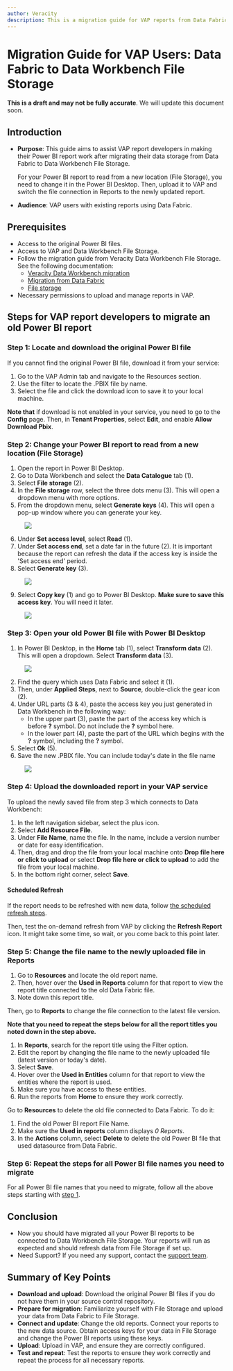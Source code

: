 ```yaml
---
author: Veracity
description: This is a migration guide for VAP reports from Data Fabric to Data Workbench File storage.
---
```


# Migration Guide for VAP Users: Data Fabric to Data Workbench File Storage
**This is a draft and may not be fully accurate**. We will update this document soon.

## Introduction
- **Purpose**: This guide aims to assist VAP report developers in making their Power BI report work after migrating their data storage from Data Fabric to Data Workbench File Storage.
  
	For your Power BI report to read from a new location (File Storage), you need to change it in the Power BI Desktop. Then, upload it to VAP and switch the file connection in Reports to the newly updated report. 
- **Audience**: VAP users with existing reports using Data Fabric.

## Prerequisites
- Access to the original Power BI files.
- Access to VAP and Data Workbench File Storage.
- Follow the migration guide from Veracity Data Workbench File Storage. See the following documentation:
	- [Veracity Data Workbench migration](https://developer.veracity.com/docs/section/datafabric/datafabric-migration)
	- [Migration from Data Fabric](https://developer.veracity.com/docs/section/dataworkbench/filestorage/migrating)
	- [File storage](https://developer.veracity.com/docs/section/dataworkbench/filestorage/filestorage)
- Necessary permissions to upload and manage reports in VAP.

## Steps for VAP report developers to migrate an old Power BI report 

### Step 1: Locate and download the original Power BI file
If you cannot find the original Power BI file, download it from your service:
1. Go to the VAP Admin tab and navigate to the Resources section.
2. Use the filter to locate the .PBIX file by name.
3. Select the file and click the download icon to save it to your local machine.

**Note that** if download is not enabled in your service, you need to go to the **Config** page. Then, in **Tenant Properties**, select **Edit**, and enable **Allow Download Pbix**.

### Step 2: Change your Power BI report to read from a new location (File Storage)
1. Open the report in Power BI Desktop.
2. Go to Data Workbench and select the **Data Catalogue** tab (1).
3. Select **File storage** (2).
4. In the **File storage** row, select the three dots menu (3). This will open a dropdown menu with more options.
5. From the dropdown menu, select **Generate keys** (4). This will open a pop-up window where you can generate your key.

<figure>
	<img src="file-storage-as-data-source/assets/2.png"/>
</figure>

6. Under **Set access level**, select **Read** (1).
7. Under **Set access end**, set a date far in the future (2). It is important because the report can refresh the data if the access key is inside the 'Set access end' period.
8. Select **Generate key** (3). 

<figure>
	<img src="file-storage-as-data-source/assets/3.png"/>
</figure>

9. Select **Copy key** (1) and go to Power BI Desktop.
	**Make sure to save this access key**. You will need it later.

<figure>
	<img src="file-storage-as-data-source/assets/4.png"/>
</figure>

### Step 3: Open your old Power BI file with Power BI Desktop
1. In Power BI Desktop, in the **Home** tab (1), select **Transform data** (2). This will open a dropdown. Select **Transform data** (3).

<figure>
	<img src="file-storage-as-data-source/assets/8.png"/>
</figure>

2. Find the query which uses Data Fabric and select it (1).
3. Then, under **Applied Steps**, next to **Source**, double-click the gear icon (2).
4. Under URL parts (3 & 4), paste the access key you just generated in Data Workbench in the following way:
	* In the upper part (3), paste the part of the access key which is before **?** symbol. Do not include the **?** symbol here.
	* In the lower part (4), paste the part of the URL which begins with the **?** symbol, including the **?** symbol.
5. Select **Ok** (5).
6. Save the new .PBIX file. You can include today's date in the file name

<figure>
	<img src="file-storage-as-data-source/assets/14.png"/>
</figure>

### Step 4: Upload the downloaded report in your VAP service
To upload the newly saved file from step 3 which connects to Data Workbench:
1. In the left navigation sidebar, select the plus icon.
1. Select **Add Resource File**.
1. Under **File Name**, name the file. In the name, include a version number or date for easy identification.
1. Then, drag and drop the file from your local machine onto **Drop file here or click to upload** or select **Drop file here or click to upload** to add the file from your local machine.
1. In the bottom right corner, select **Save**.

#### Scheduled Refresh
If the report needs to be refreshed with new data, follow [the scheduled refresh steps](admin-tab/resource.md).

Then, test the on-demand refresh from VAP by clicking the **Refresh Report** icon. It might take some time, so wait, or you come back to this point later.

### Step 5: Change the file name to the newly uploaded file in Reports
1. Go to **Resources** and locate the old report name.
1. Then, hover over the **Used in Reports** column for that report to view the report title connected to the old Data Fabric file.
1. Note down this report title.

Then, go to **Reports** to change the file connection to the latest file version. 

**Note that you need to repeat the steps below for all the report titles you noted down in the step above.**

1. In **Reports**, search for the report title using the Filter option.
1. Edit the report by changing the file name to the newly uploaded file (latest version or today's date).
1. Select **Save**.
1. Hover over the **Used in Entities** column for that report to view the entities where the report is used.
1. Make sure you have access to these entities.
1. Run the reports from **Home** to ensure they work correctly.

Go to **Resources** to delete the old file connected to Data Fabric. To do it:
1. Find the old Power BI report File Name.
1. Make sure the **Used in reports** column displays *0 Reports*.
1. In the **Actions** column, select **Delete** to delete the old Power BI file that used datasource from Data Fabric.

### Step 6: Repeat the steps for all Power BI file names you need to migrate 
For all Power BI file names that you need to migrate, follow all the above steps starting with [step 1](#step-1-locate-and-download-the-original-power-bi-file).

## Conclusion
- Now you should have migrated all your Power BI reports to be connected to Data Workbench File Storage. Your reports will run as expected and should refresh data from File Storage if set up.
- Need Support? If you need any support, contact the [support team](mailto:support@veracity.com).

## Summary of Key Points
- **Download and upload**: Download the original Power BI files if you do not have them in your source control repository.
- **Prepare for migration**: Familiarize yourself with File Storage and upload your data from Data Fabric to File Storage.
- **Connect and update**: Change the old reports. Connect your reports to the new data source. Obtain access keys for your data in File Storage and change the Power BI reports using these keys.
- **Upload**: Upload in VAP, and ensure they are correctly configured.
- **Test and repeat**: Test the reports to ensure they work correctly and repeat the process for all necessary reports.